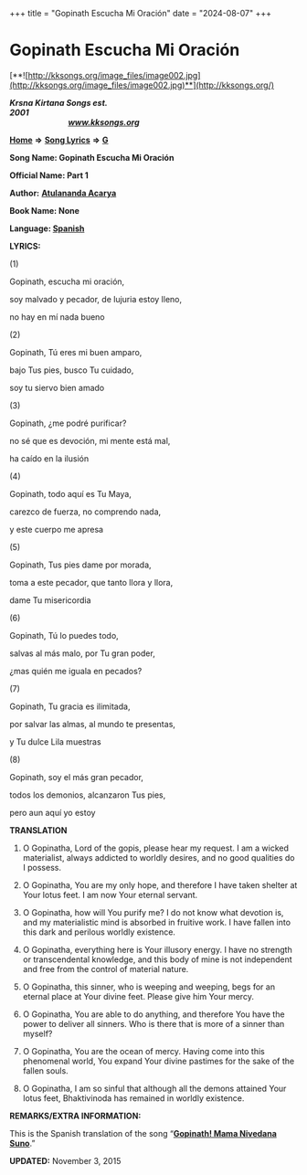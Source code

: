 +++
title = "Gopinath Escucha Mi Oración"
date = "2024-08-07"
+++

# Gopinath Escucha Mi Oración
[**![http://kksongs.org/image_files/image002.jpg](http://kksongs.org/image_files/image002.jpg)**](http://kksongs.org/)

**_Krsna Kirtana Songs est. 2001_**                                                                                                                                                 **_www.kksongs.org_**

**[Home](http://kksongs.org/)** **⇒** **[Song Lyrics](http://kksongs.org/lyrics.html)** **⇒** **[G](http://kksongs.org/songs/song_g.html)**

**Song Name: Gopinath Escucha Mi Oración**

**Official Name: Part 1**

**Author:** [**Atulananda Acarya**](http://kksongs.org/authors/list/atulananda.html)

**Book Name: None**

**Language: [Spanish](http://kksongs.org/language/list/spanish.html)**



**LYRICS:**

(1)

Gopinath, escucha mi oración,

soy malvado y pecador, de lujuria estoy lleno,

no hay en mí nada bueno

(2)

Gopinath, Tú eres mi buen amparo,

bajo Tus pies, busco Tu cuidado,

soy tu siervo bien amado

(3)

Gopinath, ¿me podré purificar?

no sé que es devoción, mi mente está mal,

ha caído en la ilusión

(4)

Gopinath, todo aquí es Tu Maya,

carezco de fuerza, no comprendo nada,

y este cuerpo me apresa

(5)

Gopinath, Tus pies dame por morada,

toma a este pecador, que tanto llora y llora,

dame Tu misericordia

(6)

Gopinath, Tú lo puedes todo,

salvas al más malo, por Tu gran poder,

¿mas quién me iguala en pecados?

(7)

Gopinath, Tu gracia es ilimitada,

por salvar las almas, al mundo te presentas,

y Tu dulce Lila muestras

(8)

Gopinath, soy el más gran pecador,

todos los demonios, alcanzaron Tus pies,

pero aun aquí yo estoy

**TRANSLATION**

1) O Gopinatha, Lord of the gopis, please hear my request. I am a wicked materialist, always addicted to worldly desires, and no good qualities do I possess.

2) O Gopinatha, You are my only hope, and therefore I have taken shelter at Your lotus feet. I am now Your eternal servant.

3) O Gopinatha, how will You purify me? I do not know what devotion is, and my materialistic mind is absorbed in fruitive work. I have fallen into this dark and perilous worldly existence.

4) O Gopinatha, everything here is Your illusory energy. I have no strength or transcendental knowledge, and this body of mine is not independent and free from the control of material nature.

5) O Gopinatha, this sinner, who is weeping and weeping, begs for an eternal place at Your divine feet. Please give him Your mercy.

6) O Gopinatha, You are able to do anything, and therefore You have the power to deliver all sinners. Who is there that is more of a sinner than myself?

7) O Gopinatha, You are the ocean of mercy. Having come into this phenomenal world, You expand Your divine pastimes for the sake of the fallen souls.

8) O Gopinatha, I am so sinful that although all the demons attained Your lotus feet, Bhaktivinoda has remained in worldly existence.

**REMARKS/EXTRA INFORMATION:**

This is the Spanish translation of the song “**[Gopinath! Mama Nivedana Suno](http://kksongs.org/songs/g/gopinatha1.html)**.”

**UPDATED:** November 3, 2015